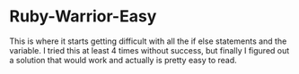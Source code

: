 # Ruby-Warrior-Easy
This is where it starts getting difficult with all the if else statements and the variable.
I tried this at least 4 times without success, but finally I figured out a solution that would
work and actually is pretty easy to read.
